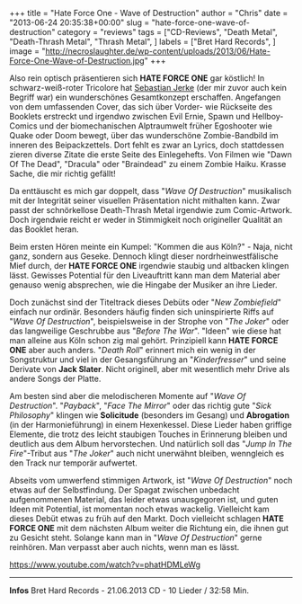 +++
title = "Hate Force One - Wave of Destruction"
author = "Chris"
date = "2013-06-24 20:35:38+00:00"
slug = "hate-force-one-wave-of-destruction"
category = "reviews"
tags = ["CD-Reviews", "Death Metal", "Death-Thrash Metal", "Thrash Metal", ]
labels = ["Bret Hard Records", ]
image = "http://necroslaughter.de/wp-content/uploads/2013/06/Hate-Force-One-Wave-of-Destruction.jpg"
+++

Also rein optisch präsentieren sich **HATE FORCE ONE** gar köstlich! In schwarz-weiß-roter Tricolore hat <a href="http://sebastianjerke.de/">Sebastian Jerke</a> (der mir zuvor auch kein Begriff war) ein wunderschönes Gesamtkonzept erschaffen. Angefangen von dem umfassenden Cover, das sich über Vorder- wie Rückseite des Booklets erstreckt und irgendwo zwischen Evil Ernie, Spawn und Hellboy-Comics und der biomechanischen Alptraumwelt früher Egoshooter wie Quake oder Doom bewegt, über das wunderschöne Zombie-Bandbild im inneren des Beipackzettels. Dort fehlt es zwar an Lyrics, doch stattdessen zieren diverse Zitate die erste Seite des Einlegehefts. Von Filmen wie "Dawn Of The Dead", "Dracula" oder "Braindead" zu einem Zombie Haiku. Krasse Sache, die mir richtig gefällt!

Da enttäuscht es mich gar doppelt, dass "_Wave Of Destruction_" musikalisch mit der Integrität seiner visuellen Präsentation nicht mithalten kann. Zwar passt der schnörkellose Death-Thrash Metal irgendwie zum Comic-Artwork. Doch irgendwie reicht er weder in Stimmigkeit noch origineller Qualität an das Booklet heran.

Beim ersten Hören meinte ein Kumpel: "Kommen die aus Köln?" - Naja, nicht ganz, sondern aus Geseke. Dennoch klingt dieser nordrheinwestfälische Mief durch, der **HATE FORCE ONE** irgendwie staubig und altbacken klingen lässt. Gewisses Potential für den Liveauftritt kann man dem Material aber genauso wenig absprechen, wie die Hingabe der Musiker an ihre Lieder.

Doch zunächst sind der Titeltrack dieses Debüts oder "_New Zombiefield_" einfach nur ordinär. Besonders häufig finden sich uninspirierte Riffs auf "_Wave Of Destruction_", beispielsweise in der Strophe von "_The Joker_" oder das langweilige Geschrubbe aus "_Before The War_". "Ideen" wie diese hat man alleine aus Köln schon zig mal gehört. Prinzipiell kann **HATE FORCE ONE** aber auch anders. "_Death Roll_" erinnert mich ein wenig in der Songstruktur und viel in der Gesangsführung an "_Kinderfresser_" und seine Derivate von **Jack Slater**. Nicht originell, aber mit wesentlich mehr Drive als andere Songs der Platte.

Am besten sind aber die melodischeren Momente auf "_Wave Of Destruction_". "_Payback_", "_Face The Mirror_" oder das richtig gute "_Sick Philosophy_" klingen wie **Solicitude** (besonders im Gesang) und **Abrogation** (in der Harmonieführung) in einem Hexenkessel. Diese Lieder haben griffige Elemente, die trotz des leicht staubigen Touches in Erinnerung bleiben und deutlich aus dem Album hervorstechen. Und natürlich soll das "_Jump In The Fire_"-Tribut aus "_The Joker_" auch nicht unerwähnt bleiben, wenngleich es den Track nur temporär aufwertet.

Abseits vom umwerfend stimmigen Artwork, ist "_Wave Of Destruction_" noch etwas auf der Selbstfindung. Der Spagat zwischen unbedacht aufgenommenen Material, das leider etwas unausgegoren ist, und guten Ideen mit Potential, ist momentan noch etwas wackelig. Vielleicht kam dieses Debüt etwas zu früh auf den Markt. Doch vielleicht schlagen **HATE FORCE ONE** mit dem nächsten Album weiter die Richtung ein, die ihnen gut zu Gesicht steht. Solange kann man in "_Wave Of Destruction_" gerne reinhören. Man verpasst aber auch nichts, wenn man es lässt.

https://www.youtube.com/watch?v=phatHDMLeWg



---
**Infos**
Bret Hard Records - 21.06.2013
CD - 10 Lieder / 32:58 Min.
